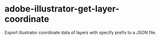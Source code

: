 # adobe-illustrator-get-layer-coordinate
Export illustrator coordinate data of layers with specify prefix to a JSON file.
